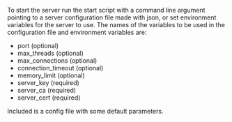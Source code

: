 To start the server run the start script with a command line argument pointing to a server configuration file made with json, or set environment variables for the server to use. The names of the variables to be used in the configuration file and environment variables are:
   - port (optional)
   - max_threads (optional)
   - max_connections (optional)
   - connection_timeout (optional)
   - memory_limit (optional)
   - server_key (required)
   - server_ca (required)
   - server_cert (required)
   
Included is a config file with some default parameters.